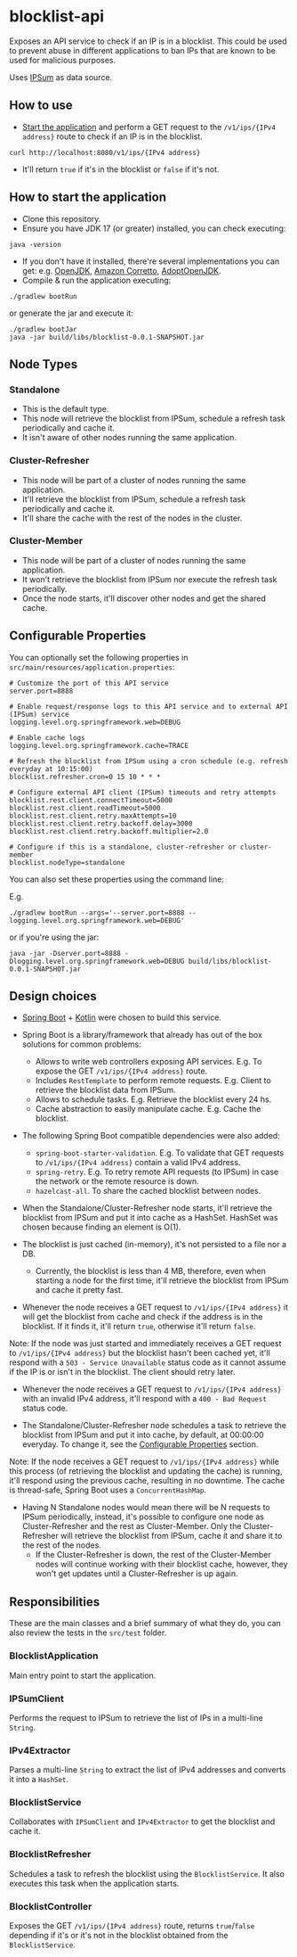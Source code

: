 # blocklist-api
Exposes an API service to check if an IP is in a blocklist. This could be used to prevent abuse in different applications to ban IPs that are known to be used for malicious purposes.

Uses [IPSum](https://github.com/stamparm/ipsum) as data source.

## How to use
* [Start the application](#how-to-start-the-application) and perform a GET request to the `/v1/ips/{IPv4 address}` route to check if an IP is in the blocklist. 
```
curl http://localhost:8080/v1/ips/{IPv4 address}
```
* It'll return `true` if it's in the blocklist or `false` if it's not.

## How to start the application
* Clone this repository.
* Ensure you have JDK 17 (or greater) installed, you can check executing:
```
java -version
``` 
* If you don't have it installed, there're several implementations you can get: e.g. [OpenJDK](https://jdk.java.net/archive/), [Amazon Corretto](https://docs.aws.amazon.com/corretto/latest/corretto-17-ug/downloads-list.html), [AdoptOpenJDK](https://adoptium.net/temurin/releases/).
* Compile & run the application executing:
```
./gradlew bootRun
```

or generate the jar and execute it:

```
./gradlew bootJar
java -jar build/libs/blocklist-0.0.1-SNAPSHOT.jar
```

## Node Types

### Standalone
* This is the default type.
* This node will retrieve the blocklist from IPSum, schedule a refresh task periodically and cache it.
* It isn't aware of other nodes running the same application.

### Cluster-Refresher
* This node will be part of a cluster of nodes running the same application.
* It'll retrieve the blocklist from IPSum, schedule a refresh task periodically and cache it. 
* It'll share the cache with the rest of the nodes in the cluster.

### Cluster-Member
* This node will be part of a cluster of nodes running the same application.
* It won't retrieve the blocklist from IPSum nor execute the refresh task periodically. 
* Once the node starts, it'll discover other nodes and get the shared cache.

## Configurable Properties
You can optionally set the following properties in `src/main/resources/application.properties`:

```
# Customize the port of this API service
server.port=8888

# Enable request/response logs to this API service and to external API (IPSum) service
logging.level.org.springframework.web=DEBUG

# Enable cache logs
logging.level.org.springframework.cache=TRACE

# Refresh the blocklist from IPSum using a cron schedule (e.g. refresh everyday at 10:15:00)
blocklist.refresher.cron=0 15 10 * * *

# Configure external API client (IPSum) timeouts and retry attempts
blocklist.rest.client.connectTimeout=5000
blocklist.rest.client.readTimeout=5000
blocklist.rest.client.retry.maxAttempts=10
blocklist.rest.client.retry.backoff.delay=3000
blocklist.rest.client.retry.backoff.multiplier=2.0

# Configure if this is a standalone, cluster-refresher or cluster-member 
blocklist.nodeType=standalone
```

You can also set these properties using the command line:

E.g.
```
./gradlew bootRun --args='--server.port=8888 --logging.level.org.springframework.web=DEBUG'
```
or if you're using the jar:
```
java -jar -Dserver.port=8888 -Dlogging.level.org.springframework.web=DEBUG build/libs/blocklist-0.0.1-SNAPSHOT.jar
```

## Design choices
* [Spring Boot](https://spring.io/projects/spring-boot) + [Kotlin](https://kotlinlang.org/) were chosen to build this service.

* Spring Boot is a library/framework that already has out of the box solutions for common problems:
  * Allows to write web controllers exposing API services. E.g. To expose the GET `/v1/ips/{IPv4 address}` route.
  * Includes `RestTemplate` to perform remote requests. E.g. Client to retrieve the blocklist data from IPSum.
  * Allows to schedule tasks. E.g. Retrieve the blocklist every 24 hs.
  * Cache abstraction to easily manipulate cache. E.g. Cache the blocklist.

* The following Spring Boot compatible dependencies were also added:
  * `spring-boot-starter-validation`. E.g. To validate that GET requests to `/v1/ips/{IPv4 address}` contain a valid IPv4 address.
  * `spring-retry`. E.g. To retry remote API requests (to IPSum) in case the network or the remote resource is down.
  * `hazelcast-all`. To share the cached blocklist between nodes. 

* When the Standalone/Cluster-Refresher node starts, it'll retrieve the blocklist from IPSum and put it into cache as a HashSet. HashSet was chosen because finding an element is O(1).

* The blocklist is just cached (in-memory), it's not persisted to a file nor a DB.
  * Currently, the blocklist is less than 4 MB, therefore, even when starting a node for the first time, it'll retrieve the blocklist from IPSum and cache it pretty fast.

* Whenever the node receives a GET request to `/v1/ips/{IPv4 address}` it will get the blocklist from cache and check if the address is in the blocklist. If it finds it, it'll return `true`, otherwise it'll return `false`.

Note: If the node was just started and immediately receives a GET request to `/v1/ips/{IPv4 address}` but the blocklist hasn't been cached yet, it'll respond with a `503 - Service Unavailable` status code as it cannot assume if the IP is or isn't in the blocklist. The client should retry later.

* Whenever the node receives a GET request to `/v1/ips/{IPv4 address}` with an invalid IPv4 address, it'll respond with a `400 - Bad Request` status code.

* The Standalone/Cluster-Refresher node schedules a task to retrieve the blocklist from IPSum and put it into cache, by default, at 00:00:00 everyday. To change it, see the [Configurable Properties](#configurable-properties) section.

Note: If the node receives a GET request to `/v1/ips/{IPv4 address}` while this process (of retrieving the blocklist and updating the cache) is running, it'll respond using the previous cache, resulting in no downtime. The cache is thread-safe, Spring Boot uses a `ConcurrentHashMap`.

* Having N Standalone nodes would mean there will be N requests to IPSum periodically, instead, it's possible to configure one node as Cluster-Refresher and the rest as Cluster-Member. Only the Cluster-Refresher will retrieve the blocklist from IPSum, cache it and share it to the rest of the nodes.
  * If the Cluster-Refresher is down, the rest of the Cluster-Member nodes will continue working with their blocklist cache, however, they won't get updates until a Cluster-Refresher is up again.

## Responsibilities
These are the main classes and a brief summary of what they do, you can also review the tests in the `src/test` folder.

### BlocklistApplication
Main entry point to start the application.

### IPSumClient
Performs the request to IPSum to retrieve the list of IPs in a multi-line `String`.

### IPv4Extractor
Parses a multi-line `String` to extract the list of IPv4 addresses and converts it into a `HashSet`.

### BlocklistService
Collaborates with `IPSumClient` and `IPv4Extractor` to get the blocklist and cache it.

### BlocklistRefresher
Schedules a task to refresh the blocklist using the `BlocklistService`. It also executes this task when the application starts.

### BlocklistController
Exposes the GET `/v1/ips/{IPv4 address}` route, returns `true`/`false` depending if it's or it's not in the blocklist obtained from the `BlocklistService`.